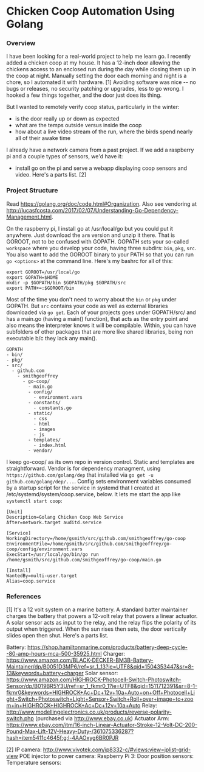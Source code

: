 # Chicken Coop Automation Using Golang 

### Overview

I have been looking for a real-world project to help me learn go. I recently added a chicken coop at my house. It has a 12-inch door allowing the chickens access to an enclosed run during the day while closing them up in the coop at night. Manually setting the door each morning and night is a chore, so I automated it with hardware. [1] Avoiding software was nice -- no bugs or releases, no security patching or upgrades, less to go wrong. I hooked a few things together, and the door just does its thing.   

But I wanted to remotely verify coop status, particularly in the winter:

- is the door really up or down as expected
- what are the temps outside versus inside the coop
- how about a live video stream of the run, where the birds spend nearly all of their awake time

I already have a network camera from a past project. If we add a raspberry pi and a couple types of sensors, we'd have it: 

- install go on the pi and serve a webapp displaying coop sensors and video. Here's a parts list. [2]

### Project Structure

Read https://golang.org/doc/code.html#Organization. Also see vendoring at http://lucasfcosta.com/2017/02/07/Understanding-Go-Dependency-Management.html.

On the raspberry pi, I install go at /usr/local/go but you could put it anywhere. Just download the `arm` version and unzip it there. That is GOROOT, not to be confused with GOPATH.  GOPATH sets your so-called `workspace` where you develop your code, having three subdirs: `bin`, `pkg`, `src`. You also want to add the GOROOT binary to your PATH so that you can run `go <options>` at the command line.  Here's my bashrc for all of this:

    export GOROOT=/usr/local/go
    export GOPATH=$HOME
    mkdir -p $GOPATH/bin $GOPATH/pkg $GOPATH/src 
    export PATH+=:$GOROOT/bin

Most of the time you don't need to worry about the `bin` or `pkg` under GOPATH.  But `src` contains your code as well as external libraries downloaded via `go get`.  Each of your projects goes under GOPATH/src/<project> and has a main.go (having a main() function), that acts as the entry point and also means the interpreter knows it will be compilable.  Within, you can have subfolders of other packages that are more like shared libraries, being non executable b/c they lack any main().

    GOPATH
    - bin/
    - pkg/
    - src/
      - github.com
        - smithgeoffrey
          - go-coop/
            - main.go
            - config/
              - environment.vars
            - constants/
              - constants.go
            - static/
              - css
              - html 
              - images
              - js
            - templates/
              - index.html
            - vendor/

I keep go-coop/ as its own repo in version control.  Static and templates are straightforward. Vendor is for dependency managment, using `https://github.com/golang/dep` that installed via `go get -u github.com/golang/dep/...`.  Config sets environment variables consumed by a startup script for the service in systemd that I created at /etc/systemd/system/coop.service, below.  It lets me start the app like `systemctl start coop`:

    [Unit]
    Description=Golang Chicken Coop Web Service
    After=network.target auditd.service
    
    [Service]
    WorkingDirectory=/home/gsmith/src/github.com/smithgeoffrey/go-coop
    EnvironmentFile=/home/gsmith/src/github.com/smithgeoffrey/go-coop/config/environment.vars
    ExecStart=/usr/local/go/bin/go run /home/gsmith/src/github.com/smithgeoffrey/go-coop/main.go
    
    [Install]
    WantedBy=multi-user.target
    Alias=coop.service


### References

[1]
It's a 12 volt system on a marine battery. A standard batter maintainer charges the battery that powers a 12-volt relay that powers a linear actuator.  A solar sensor acts as input to the relay, and the relay flips the polarity of its output when triggered.  When the sun rises then sets, the door vertically slides open then shut.  Here's a parts list.

Battery: https://shop.hamiltonmarine.com/products/battery-deep-cycle--80-amp-hours-mca-500-35925.html
Charger: https://www.amazon.com/BLACK-DECKER-BM3B-Battery-Maintainer/dp/B0051D3MP6/ref=sr_1_13?ie=UTF8&qid=1504353447&sr=8-13&keywords=battery+charger
Solar sensor: https://www.amazon.com/HIGHROCK-Photocell-Switch-Photoswitch-Sensor/dp/B019BR5Y3U/ref=sr_1_fkmr0_1?ie=UTF8&qid=1511712391&sr=8-1-fkmr0&keywords=HIGHROCK+Ac+Dc+12v+10a+Auto+on+Off+Photocell+Light+Switch+Photoswitch+Light+Sensor+Switch+Roll+over+image+to+zoom+in+HIGHROCK+HIGHROCK+Ac+Dc+12v+10a+Auto
Relay: http://www.modellingelectronics.co.uk/products/reverse-polarity-switch.php (purchased via http://www.ebay.co.uk)
Actuator Arm: https://www.ebay.com/itm/16-inch-Linear-Actuator-Stroke-12-Volt-DC-200-Pound-Max-Lift-12V-Heavy-Duty-/361075336287?hash=item5411c4645f:g:l-4AAOxyg6BR0PJR

[2]
IP camera: http://www.vivotek.com/ip8332-c/#views:view=jplist-grid-view
POE injector to power camera: <insert>
Raspberry Pi 3: <insert>
Door position sensors: <insert>
Temperature sensors: <insert>
